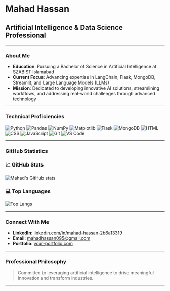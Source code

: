 # Mahad Hassan

## Artificial Intelligence & Data Science Professional

---

### About Me

- **Education**: Pursuing a Bachelor of Science in Artificial Intelligence at SZABIST Islamabad
- **Current Focus**: Advancing expertise in LangChain, Flask, MongoDB, Streamlit, and Large Language Models (LLMs)
- **Mission**: Dedicated to developing innovative AI solutions, streamlining workflows, and addressing real-world challenges through advanced technology

---

### Technical Proficiencies

![Python](https://img.shields.io/badge/-Python-3776AB?style=flat&logo=python&logoColor=white)
![Pandas](https://img.shields.io/badge/-Pandas-150458?style=flat&logo=pandas)
![NumPy](https://img.shields.io/badge/-NumPy-013243?style=flat&logo=numpy)
![Matplotlib](https://img.shields.io/badge/-Matplotlib-ffffff?style=flat&logo=matplotlib&logoColor=black)
![Flask](https://img.shields.io/badge/-Flask-000000?style=flat&logo=flask)
![MongoDB](https://img.shields.io/badge/-MongoDB-47A248?style=flat&logo=mongodb&logoColor=white)
![HTML](https://img.shields.io/badge/-HTML-E34F26?style=flat&logo=html5&logoColor=white)
![CSS](https://img.shields.io/badge/-CSS-1572B6?style=flat&logo=css3)
![JavaScript](https://img.shields.io/badge/-JavaScript-F7DF1E?style=flat&logo=javascript&logoColor=black)
![Git](https://img.shields.io/badge/-Git-F05032?style=flat&logo=git&logoColor=white)
![VS Code](https://img.shields.io/badge/-VS%20Code-007ACC?style=flat&logo=visual-studio-code)

---

### GitHub Statistics

### 📈 GitHub Stats  
![Mahad's GitHub stats](https://github-readme-stats.vercel.app/api?username=mahadhassan&show_icons=true&theme=tokyonight)

### 💻 Top Languages  
![Top Langs](https://github-readme-stats.vercel.app/api/top-langs/?username=mahadhassan&layout=donut&langs_count=8)


---

### Connect With Me

- **LinkedIn**: [linkedin.com/in/mahad-hassan-2b6a13319](https://www.linkedin.com/in/mahad-hassan-2b6a13319/)
- **Email**: mahadhassan095@gmail.com
- **Portfolio**: [your-portfolio.com](https://your-portfolio.com)

---

### Professional Philosophy

> Committed to leveraging artificial intelligence to drive meaningful innovation and transform industries.

---
